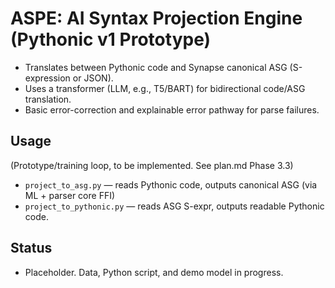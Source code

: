 # ASPE: AI Syntax Projection Engine (Pythonic v1 Prototype)

- Translates between Pythonic code and Synapse canonical ASG (S-expression or JSON).
- Uses a transformer (LLM, e.g., T5/BART) for bidirectional code/ASG translation.
- Basic error-correction and explainable error pathway for parse failures.

## Usage

(Prototype/training loop, to be implemented. See plan.md Phase 3.3)

- `project_to_asg.py` — reads Pythonic code, outputs canonical ASG (via ML + parser core FFI)
- `project_to_pythonic.py` — reads ASG S-expr, outputs readable Pythonic code.

## Status

- Placeholder. Data, Python script, and demo model in progress.